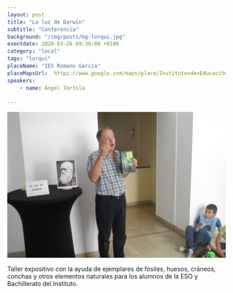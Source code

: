 ```yaml
---
layout: post
title: "La luz de Darwin"
subtitle: "Conferencia"
background: "/img/posts/bg-lorqui.jpg"
eventdate: 2020-03-26 09:30:00 +0100
category: "local"
tags: "lorqui"
placeName: "IES Romano García"
placeMapsUrl:  https://www.google.com/maps/place/Instituto+de+Educaci%C3%B3n+Secundaria+Ies+Romano+Garc%C3%ADa/@38.0814154,-1.2477354,15z/data=!4m5!3m4!1s0x0:0x7ab958906812d92a!8m2!3d38.0814154!4d-1.2477354
speakers:
    - name: Ángel Tórtola
    
---
```


![cartel](/img/posts/angeltortola.jpg)   


Taller expositivo con la ayuda de ejemplares de fósiles, huesos, cráneos, conchas y otros elementos naturales para los alumnos de la ESO y Bachillerato del Instituto.

